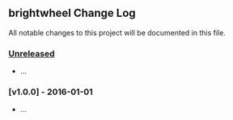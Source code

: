 ## brightwheel Change Log

All notable changes to this project will be documented in this file.

### [Unreleased][unreleased]

- ...

### [v1.0.0] - 2016-01-01

- ...

[unreleased]: https://github.com/loranallensmith/brightwheel/compare/v1.0.0...HEAD
[v0.0.1]: https://github.com/loranallensmith/brightwheel/compare/v0.0.0...v1.0.0
